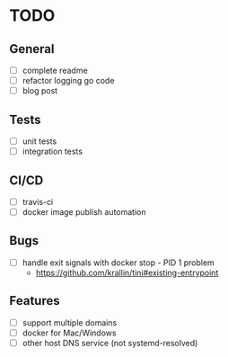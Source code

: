 # TODO

## General

- [ ] complete readme
- [ ] refactor logging go code
- [ ] blog post

## Tests

- [ ] unit tests
- [ ] integration tests

## CI/CD

- [ ] travis-ci
- [ ] docker image publish automation

## Bugs

- [ ] handle exit signals with docker stop - PID 1 problem
  - https://github.com/krallin/tini#existing-entrypoint

## Features

- [ ] support multiple domains
- [ ] docker for Mac/Windows
- [ ] other host DNS service (not systemd-resolved)
